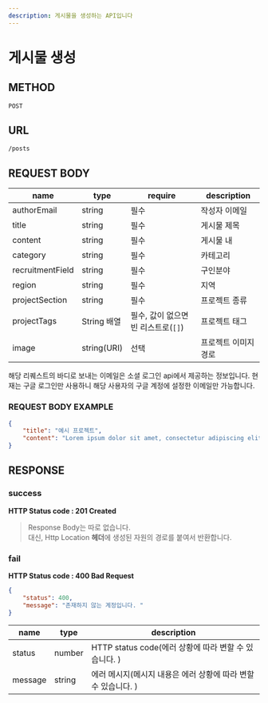 ```yaml
---
description: 게시물을 생성하는 API입니다
---
```


# 게시물 생성

## METHOD

```text
POST
```

## URL

```text
/posts
```

## REQUEST BODY

|name|type|require|description
|---|---|---|---|
|authorEmail|string|필수|작성자 이메일|
|title|string|필수|게시물 제목|
|content|string|필수|게시물 내|
|category|string|필수|카테고리|
|recruitmentField|string|필수|구인분야|
|region|string|필수|지역|
|projectSection|string|필수|프로젝트 종류|
|projectTags|String 배열|필수, 값이 없으면 빈 리스트로(`[]`)|프로젝트 태그|
|image|string(URI)|선택|프로젝트 이미지 경로|

해당 리퀘스트의 바디로 보내는 이메일은 소셜 로그인 api에서 제공하는 정보입니다. 현재는 구글 로그인만 사용하니 해당 사용자의 구글 계정에 설정한 이메일만 가능합니다. 

### REQUEST BODY EXAMPLE

```json
{
    "title": "예시 프로젝트",
    "content": "Lorem ipsum dolor sit amet, consectetur adipiscing elit. Curabitur sit.",
}
```


## RESPONSE

### success

**HTTP Status code : 201 Created**

> Response Body는 따로 없습니다.  
> 대신, Http Location **헤더**에 생성된 자원의 경로를 붙여서 반환합니다.  

### fail

**HTTP Status code : 400 Bad Request**

```json
{
    "status": 400,
    "message": "존재하지 않는 계정입니다. "
}
```

| name    | type   | description                                                  |
| ------- | ------ | ------------------------------------------------------------ |
| status  | number | HTTP status code(에러 상황에 따라 변할 수 있습니다. )        |
| message | string | 에러 메시지(메시지 내용은 에러 상황에 따라 변할 수 있습니다. ) |